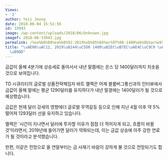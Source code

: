 ```yaml
---
Views:
- '2'
author: Yeji Jeong
date: 2018-06-04 15:52:56
id: 33943
image: /wp-content/uploads/2018/06/Unknown.jpg
imagef: 2018-06-33943.jpg
permalink: /%ea%b8%88%ea%b0%92-2019%eb%85%84%ec%97%90-1400%eb%8b%ac%eb%9f%ac%ea%b9%8c%ec%a7%80-%ec%98%a4%eb%a5%bc-%ec%a0%84%eb%a7%9d/
title: "\uAE08\uAC12, 2019\uB144\uC5D0 1400\uB2EC\uB7EC\uAE4C\uC9C0 \uC624\uB97C \uC804\
  \uB9DD"
---
```


금값이 올해 4분기에 상승세로 돌아서서 내년 말쯤에는 온스 당 1400달러까지 치솟을 것으로 보여집니다.

TD 시큐리티의 글로벌 상품전략채임자 바트 멜렉은 어제 블룸버그통신과의 인터뷰에서 금값이 올해 말에는 평균 1290달러를 유지하다가 내년 말경에는 1400달러가 될 것으로 예상했습니다.

금값은 현재 달러 강세의 영향에더 글로벌 무역갈등 등으로 인해 지난 4월 이후 약 5% 떨어져 1293달러 선을 유지하고 있습니다.

멜렉은 ‘시간이 지나면서 달러에 투자할 이유가 점점 더 적어지게 되고, 흐름이 바뀔 것’이라면서, 2019년에 들어가면 달러가 약화되는데, 이는 금값 상승에 아주 강한 연료가 될 것이라고 분석했습니다.

한편, 이같은 전망으로 올 연말부터는 금 사재기 바람이 강하게 불 것으로 전망되기도 합니다.